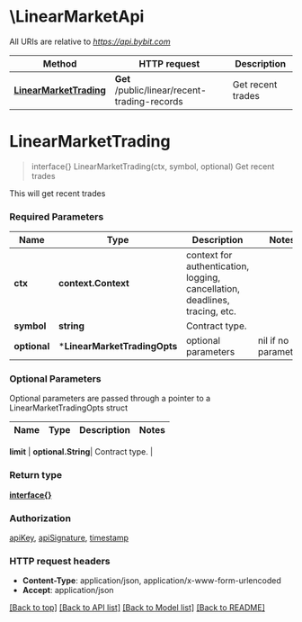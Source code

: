 # \LinearMarketApi

All URIs are relative to *https://api.bybit.com*

Method | HTTP request | Description
------------- | ------------- | -------------
[**LinearMarketTrading**](LinearMarketApi.md#LinearMarketTrading) | **Get** /public/linear/recent-trading-records | Get recent trades


# **LinearMarketTrading**
> interface{} LinearMarketTrading(ctx, symbol, optional)
Get recent trades

This will get recent trades

### Required Parameters

Name | Type | Description  | Notes
------------- | ------------- | ------------- | -------------
 **ctx** | **context.Context** | context for authentication, logging, cancellation, deadlines, tracing, etc.
  **symbol** | **string**| Contract type. | 
 **optional** | ***LinearMarketTradingOpts** | optional parameters | nil if no parameters

### Optional Parameters
Optional parameters are passed through a pointer to a LinearMarketTradingOpts struct

Name | Type | Description  | Notes
------------- | ------------- | ------------- | -------------

 **limit** | **optional.String**| Contract type. | 

### Return type

[**interface{}**](interface{}.md)

### Authorization

[apiKey](../README.md#apiKey), [apiSignature](../README.md#apiSignature), [timestamp](../README.md#timestamp)

### HTTP request headers

 - **Content-Type**: application/json, application/x-www-form-urlencoded
 - **Accept**: application/json

[[Back to top]](#) [[Back to API list]](../README.md#documentation-for-api-endpoints) [[Back to Model list]](../README.md#documentation-for-models) [[Back to README]](../README.md)

